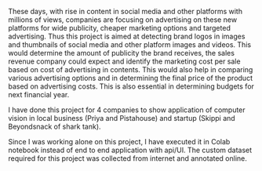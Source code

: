 These days, with rise in content in social media and other platforms with millions of views, 
companies are focusing on advertising on these new platforms for wide publicity, 
cheaper marketing options and targeted advertising. 
Thus this project is aimed at detecting brand logos in images and 
thumbnails of social media and other platform images and videos. 
This would determine the amount of publicity the brand receives, 
the sales revenue company could expect and identify the marketing cost per sale based on cost of advertising in contents. 
This would also help in comparing various advertising options and in determining the final price of the product based on advertising costs. 
This is also essential in determining budgets for next financial year.

I have done this project for 4 companies to show application of computer vision in local business (Priya and Pistahouse) 
and startup (Skippi and Beyondsnack of shark tank).

Since I was working alone on this project, I have executed it in Colab notebook instead of end to end application with api/UI. 
The custom dataset required for this project was collected from internet and annotated online.
